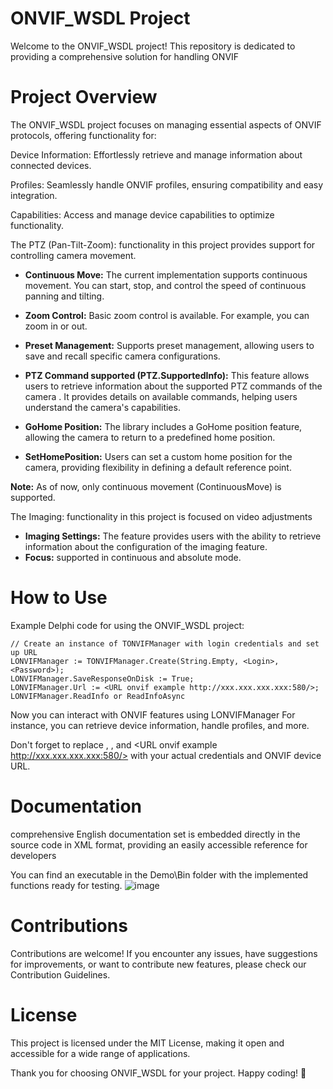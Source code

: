 # ONVIF_WSDL Project
Welcome to the ONVIF_WSDL project! This repository is dedicated to providing a comprehensive solution for handling ONVIF 

# Project Overview
The ONVIF_WSDL project focuses on managing essential aspects of ONVIF protocols, offering functionality for:

Device Information: Effortlessly retrieve and manage information about connected devices.

Profiles: Seamlessly handle ONVIF profiles, ensuring compatibility and easy integration.

Capabilities: Access and manage device capabilities to optimize functionality.

The PTZ (Pan-Tilt-Zoom): functionality in this project provides support for controlling camera movement.

- **Continuous Move:** The current implementation supports continuous movement. You can start, stop, and control the speed of continuous panning and tilting.

- **Zoom Control:** Basic zoom control is available. For example, you can zoom in or out.

- **Preset Management:** Supports preset management, allowing users to save and recall specific camera configurations.
  
- **PTZ Command supported (PTZ.SupportedInfo):** This feature allows users to retrieve information about the supported PTZ commands of the camera . It provides details on available commands, helping users understand the camera's capabilities.

- **GoHome Position:** The library includes a GoHome position feature, allowing the camera to return to a predefined home position.

- **SetHomePosition:** Users can set a custom home position for the camera, providing flexibility in defining a default reference point.

**Note:** As of now, only continuous movement (ContinuousMove) is supported.

The Imaging: functionality in this project is focused on video adjustments 

- **Imaging Settings:** The feature provides users with the ability to retrieve information about the configuration of the imaging feature.
- **Focus:** supported in continuous and absolute mode.

# How to Use
Example Delphi code for using the ONVIF_WSDL project:
```delphi
// Create an instance of TONVIFManager with login credentials and set up URL
LONVIFManager := TONVIFManager.Create(String.Empty, <Login>, <Password>);
LONVIFManager.SaveResponseOnDisk := True;
LONVIFManager.Url := <URL onvif example http://xxx.xxx.xxx.xxx:580/>;
LONVIFManager.ReadInfo or ReadInfoAsync
```
Now you can interact with ONVIF features using LONVIFManager
For instance, you can retrieve device information, handle profiles, and more.

Don't forget to replace <Login>, <Password>, and <URL onvif example http://xxx.xxx.xxx.xxx:580/>
with your actual credentials and ONVIF device URL.

# Documentation
comprehensive English documentation set is embedded directly in the source code in XML format, providing an easily accessible reference for developers

You can find an executable in the Demo\Bin folder with the implemented functions ready for testing.
![image](https://github.com/amancini/ONVIF_WDSL/assets/11525545/5d6bd4db-4d88-4b2d-b04d-9f372507bbdd)


# Contributions
Contributions are welcome! If you encounter any issues, have suggestions for improvements, or want to contribute new features, please check our Contribution Guidelines.

# License
This project is licensed under the MIT License, making it open and accessible for a wide range of applications.

Thank you for choosing ONVIF_WSDL for your project. Happy coding! 🚀
